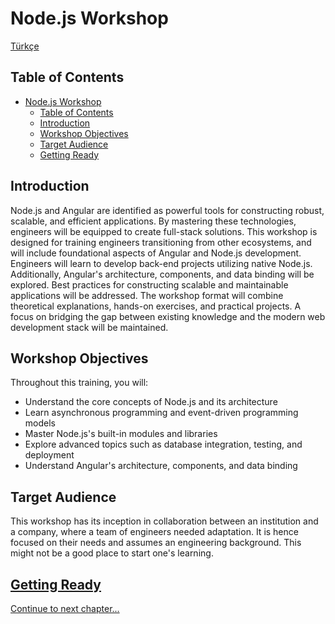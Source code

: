 # Node.js Workshop

[Türkçe](./tr/0-intro.md)

## Table of Contents

- [Node.js Workshop](#nodejs-workshop)
  - [Table of Contents](#table-of-contents)
  - [Introduction](#introduction)
  - [Workshop Objectives](#workshop-objectives)
  - [Target Audience](#target-audience)
  - [Getting Ready](#getting-ready)

## Introduction

Node.js and Angular are identified as powerful tools for constructing robust, scalable, and efficient applications. By mastering these technologies, engineers will be equipped to create full-stack solutions. This workshop is designed for training engineers transitioning from other ecosystems, and will include foundational aspects of Angular and Node.js development. Engineers will learn to develop back-end projects utilizing native Node.js. Additionally, Angular's architecture, components, and data binding will be explored. Best practices for constructing scalable and maintainable applications will be addressed. The workshop format will combine theoretical explanations, hands-on exercises, and practical projects. A focus on bridging the gap between existing knowledge and the modern web development stack will be maintained.

## Workshop Objectives

Throughout this training, you will:

- Understand the core concepts of Node.js and its architecture
- Learn asynchronous programming and event-driven programming models
- Master Node.js's built-in modules and libraries
- Explore advanced topics such as database integration, testing, and deployment
- Understand Angular's architecture, components, and data binding

## Target Audience

This workshop has its inception in collaboration between an institution and a company, where a team of engineers needed adaptation. It is hence focused on their needs and assumes an engineering background. This might not be a good place to start one's learning.

## [Getting Ready](./1-prerequisites-I.md)

[Continue to next chapter...](./1-prerequisites-I.md)
